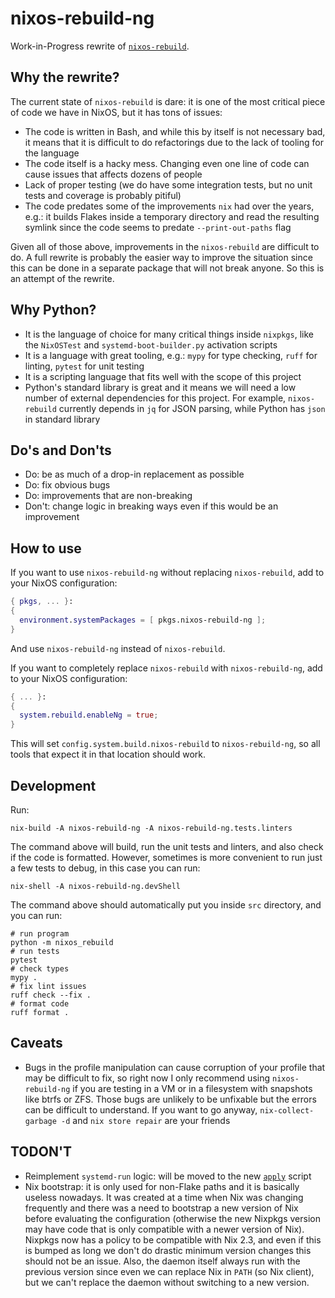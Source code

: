 # nixos-rebuild-ng

Work-in-Progress rewrite of
[`nixos-rebuild`](https://github.com/NixOS/nixpkgs/blob/master/pkgs/os-specific/linux/nixos-rebuild/nixos-rebuild.sh).

## Why the rewrite?

The current state of `nixos-rebuild` is dare: it is one of the most critical
piece of code we have in NixOS, but it has tons of issues:
- The code is written in Bash, and while this by itself is not necessary bad,
  it means that it is difficult to do refactorings due to the lack of tooling
  for the language
- The code itself is a hacky mess. Changing even one line of code can cause
  issues that affects dozens of people
- Lack of proper testing (we do have some integration tests, but no unit tests
  and coverage is probably pitiful)
- The code predates some of the improvements `nix` had over the years, e.g.: it
  builds Flakes inside a temporary directory and read the resulting symlink
  since the code seems to predate `--print-out-paths` flag

Given all of those above, improvements in the `nixos-rebuild` are difficult to
do. A full rewrite is probably the easier way to improve the situation since
this can be done in a separate package that will not break anyone. So this is
an attempt of the rewrite.

## Why Python?

- It is the language of choice for many critical things inside `nixpkgs`, like
  the `NixOSTest` and `systemd-boot-builder.py` activation scripts
- It is a language with great tooling, e.g.: `mypy` for type checking, `ruff`
  for linting, `pytest` for unit testing
- It is a scripting language that fits well with the scope of this project
- Python's standard library is great and it means we will need a low number of
  external dependencies for this project. For example, `nixos-rebuild`
  currently depends in `jq` for JSON parsing, while Python has `json` in
  standard library

## Do's and Don'ts

- Do: be as much of a drop-in replacement as possible
- Do: fix obvious bugs
- Do: improvements that are non-breaking
- Don't: change logic in breaking ways even if this would be an improvement

## How to use

If you want to use `nixos-rebuild-ng` without replacing `nixos-rebuild`, add to
your NixOS configuration:

```nix
{ pkgs, ... }:
{
  environment.systemPackages = [ pkgs.nixos-rebuild-ng ];
}
```

And use `nixos-rebuild-ng` instead of `nixos-rebuild`.

If you want to completely replace `nixos-rebuild` with `nixos-rebuild-ng`, add
to your NixOS configuration:

```nix
{ ... }:
{
  system.rebuild.enableNg = true;
}
```

This will set `config.system.build.nixos-rebuild` to `nixos-rebuild-ng`, so
all tools that expect it in that location should work.

## Development

Run:

```console
nix-build -A nixos-rebuild-ng -A nixos-rebuild-ng.tests.linters
```

The command above will build, run the unit tests and linters, and also check if
the code is formatted. However, sometimes is more convenient to run just a few
tests to debug, in this case you can run:

```console
nix-shell -A nixos-rebuild-ng.devShell
```

The command above should automatically put you inside `src` directory, and you
can run:

```console
# run program
python -m nixos_rebuild
# run tests
pytest
# check types
mypy .
# fix lint issues
ruff check --fix .
# format code
ruff format .
```

## Caveats

- Bugs in the profile manipulation can cause corruption of your profile that
  may be difficult to fix, so right now I only recommend using
  `nixos-rebuild-ng` if you are testing in a VM or in a filesystem with
  snapshots like btrfs or ZFS. Those bugs are unlikely to be unfixable but the
  errors can be difficult to understand. If you want to go anyway,
  `nix-collect-garbage -d` and `nix store repair` are your friends

## TODON'T

- Reimplement `systemd-run` logic: will be moved to the new
  [`apply`](https://github.com/NixOS/nixpkgs/pull/344407) script
- Nix bootstrap: it is only used for non-Flake paths and it is basically
  useless nowadays. It was created at a time when Nix was changing frequently
  and there was a need to bootstrap a new version of Nix before evaluating the
  configuration (otherwise the new Nixpkgs version may have code that is only
  compatible with a newer version of Nix). Nixpkgs now has a policy to be
  compatible with Nix 2.3, and even if this is bumped as long we don't do
  drastic minimum version changes this should not be an issue. Also, the daemon
  itself always run with the previous version since even we can replace Nix in
  `PATH` (so Nix client), but we can't replace the daemon without switching to
  a new version.
